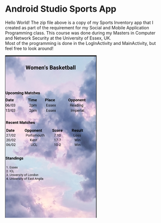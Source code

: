 # Android Studio Sports App
Hello World! 
The zip file above is a copy of my Sports Inventory app
that I created as part of the requirement for my Social and Mobile Application Programming class. 
This course was done during my Masters in Computer and Network Security at the University of Essex, UK.  
Most of the programming is done in the LogInActivity and MainActivity, but feel free to look around! 


![alt text](https://github.com/ormond5/Android-Studio-Sports-App/blob/master/Main/Layouts/Design/Sports%20Activity_template.PNG)
